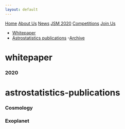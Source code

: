 ```yaml
---
layout: default
---
```


<a href="./index.html" class="btn">Home</a>
<a href="./about_us.html" class="btn">About Us</a>
<a href="./news.html" class="btn">News</a>
<a href="." class="btn">JSM 2020</a>
<a href="./comp_rules.html" class="btn">Competitions</a>
<a href="./join.html" class="btn">Join Us</a>

- [Whitepaper](#whitepaper)
- [Astrostatistics publications](#astrostatistics-publications)
-[Archive](#archive)

# whitepaper
### 2020 


# astrostatistics-publications
### Cosmology

### Exoplanet